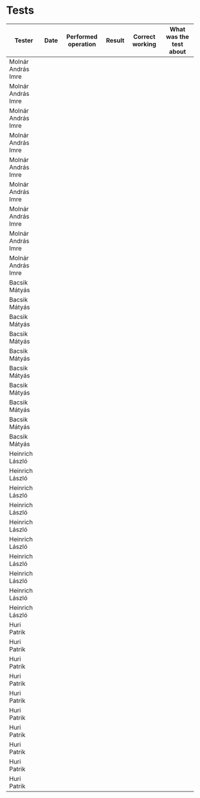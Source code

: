 Tests
======================

| Tester  | Date | Performed operation | Result | Correct working | What was the test about |
| ------------- | ------------- | ------------- | ------------- | ------------- | ------------- |
| Molnár András Imre |  |  |  |  |  |
| Molnár András Imre |  |  |  |  |  |
| Molnár András Imre |  |  |  |  |  |
| Molnár András Imre |  |  |  |  |  |
| Molnár András Imre |  |  |  |  |  |
| Molnár András Imre |  |  |  |  |  |
| Molnár András Imre |  |  |  |  |  |
| Molnár András Imre |  |  |  |  |  |
| Molnár András Imre |  |  |  |  |  |
| Bacsik Mátyás |  |  |  |  |  |
| Bacsik Mátyás |  |  |  |  |  |
| Bacsik Mátyás |  |  |  |  |  |
| Bacsik Mátyás |  |  |  |  |  |
| Bacsik Mátyás |  |  |  |  |  |
| Bacsik Mátyás |  |  |  |  |  |
| Bacsik Mátyás |  |  |  |  |  |
| Bacsik Mátyás |  |  |  |  |  |
| Bacsik Mátyás |  |  |  |  |  |
| Bacsik Mátyás |  |  |  |  |  |
| Heinrich László |  |  |  |  |  |
| Heinrich László |  |  |  |  |  |
| Heinrich László |  |  |  |  |  |
| Heinrich László |  |  |  |  |  |
| Heinrich László |  |  |  |  |  |
| Heinrich László |  |  |  |  |  |
| Heinrich László |  |  |  |  |  |
| Heinrich László |  |  |  |  |  |
| Heinrich László |  |  |  |  |  |
| Heinrich László |  |  |  |  |  |
| Huri Patrik |  |  |  |  |  |
| Huri Patrik |  |  |  |  |  |
| Huri Patrik |  |  |  |  |  |
| Huri Patrik |  |  |  |  |  |
| Huri Patrik |  |  |  |  |  |
| Huri Patrik |  |  |  |  |  |
| Huri Patrik |  |  |  |  |  |
| Huri Patrik |  |  |  |  |  |
| Huri Patrik |  |  |  |  |  |
| Huri Patrik |  |  |  |  |  |
